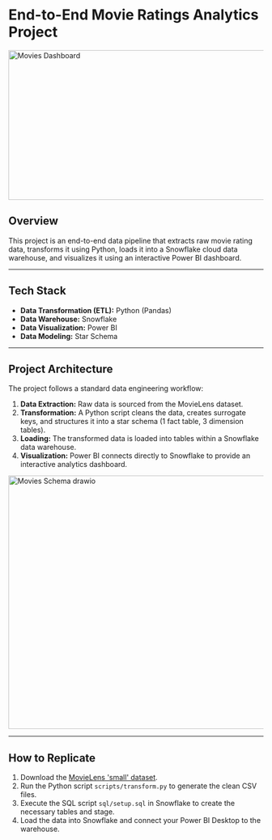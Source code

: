 # End-to-End Movie Ratings Analytics Project

<img width="516" height="296" alt="Movies Dashboard " src="https://github.com/user-attachments/assets/031612b8-ed1b-4842-ab5a-9caf52d2dac2" />


## Overview
This project is an end-to-end data pipeline that extracts raw movie rating data, transforms it using Python, loads it into a Snowflake cloud data warehouse, and visualizes it using an interactive Power BI dashboard.

---

## Tech Stack
- **Data Transformation (ETL):** Python (Pandas)
- **Data Warehouse:** Snowflake
- **Data Visualization:** Power BI
- **Data Modeling:** Star Schema

---

## Project Architecture
The project follows a standard data engineering workflow:
1.  **Data Extraction:** Raw data is sourced from the MovieLens dataset.
2.  **Transformation:** A Python script cleans the data, creates surrogate keys, and structures it into a star schema (1 fact table, 3 dimension tables).
3.  **Loading:** The transformed data is loaded into tables within a Snowflake data warehouse.
4.  **Visualization:** Power BI connects directly to Snowflake to provide an interactive analytics dashboard.
<img width="721" height="501" alt="Movies Schema drawio" src="https://github.com/user-attachments/assets/629b08eb-9127-4161-83ae-abc0325cafb4" />

---

## How to Replicate
1.  Download the [MovieLens 'small' dataset](https://files.grouplens.org/datasets/movielens/ml-latest-small.zip).
2.  Run the Python script `scripts/transform.py` to generate the clean CSV files.
3.  Execute the SQL script `sql/setup.sql` in Snowflake to create the necessary tables and stage.
4.  Load the data into Snowflake and connect your Power BI Desktop to the warehouse.
